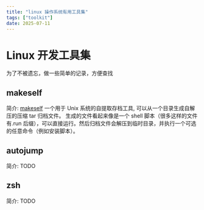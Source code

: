 ```yaml
---
title: "linux 操作系统有用工具集"
tags: ["toolkit"]
date: 2025-07-11
---
```


# Linux 开发工具集
为了不被遗忘，做一些简单的记录，方便查找


## makeself 

简介: [makeself](https://makeself.io/) 一个用于 Unix 系统的自提取存档工具, 可以从一个目录生成自解压的压缩 tar 归档文件。
生成的文件看起来像是一个 shell 脚本（很多这样的文件有.run 后缀），可以直接运行。然后归档文件会解压到临时目录，并执行一个可选的任意命令（例如安装脚本）。

## autojump

简介: TODO

## zsh

简介: TODO

